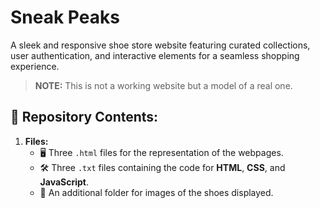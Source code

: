# **Sneak Peaks**  
A sleek and responsive shoe store website featuring curated collections, user authentication, and interactive elements for a seamless shopping experience.  

> **NOTE:** This is not a working website but a model of a real one.  

## 📁 **Repository Contents:**  
1. **Files:**  
   - 🖥️ Three `.html` files for the representation of the webpages.  
   - 🛠️ Three `.txt` files containing the code for **HTML**, **CSS**, and **JavaScript**.  
   - 📂 An additional folder for images of the shoes displayed.  
